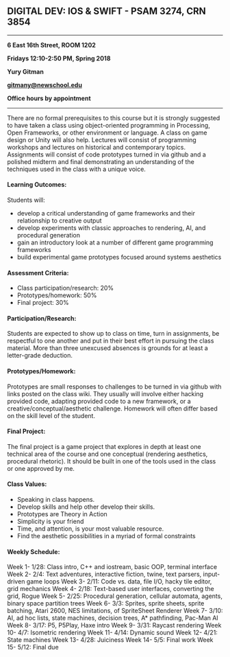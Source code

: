 ## DIGITAL DEV: IOS & SWIFT - PSAM 3274, CRN 3854

---

**6 East 16th Street, ROOM 1202**

**Fridays 12:10-2:50 PM, Spring 2018**

**Yury Gitman**

**gitmany@newschool.edu**

**Office hours by appointment**

---
There are no formal prerequisites to this course but it is strongly suggested to have taken a class using object-oriented programming in Processing, Open Frameworks, or other environment or language. A class on game design or Unity will also help. Lectures will consist of programming workshops and lectures on historical and contemporary topics. Assignments will consist of code prototypes turned in via github and a polished midterm and final demonstrating an understanding of the techniques used in the class with a unique voice. 
#### Learning Outcomes: 
Students will:
* develop a critical understanding of game frameworks and their relationship to creative output
* develop experiments with classic approaches to rendering, AI, and procedural generation
* gain an introductory look at a number of different game programming frameworks
* build experimental game prototypes focused around systems aesthetics 
#### Assessment Criteria:	
* Class participation/research: 20%
* Prototypes/homework: 50%
* Final project: 30%
#### Participation/Research: 
Students are expected to show up to class on time, turn in assignments, be respectful to one another and put in their best effort in pursuing the class material. More than three unexcused absences is grounds for at least a letter-grade deduction.
#### Prototypes/Homework: 
Prototypes are small responses to challenges to be turned in via github with links posted on the class wiki. They usually will involve either hacking provided code, adapting provided code to a new framework, or a creative/conceptual/aesthetic challenge. Homework will often differ based on the skill level of the student.
#### Final Project: 
The final project is a game project that explores in depth at least one technical area of the course and one conceptual (rendering aesthetics, procedural rhetoric). It should be built in one of the tools used in the class or one approved by me.
#### Class Values:
* Speaking in class happens. 
* Develop skills and help other develop their skills.
* Prototypes are Theory in Action
* Simplicity is your friend 
* Time, and attention, is your most valuable resource. 
* Find the aesthetic possibilities in a myriad of formal constraints
#### Weekly Schedule:
Week 1- 1/28: Class intro, C++ and iostream, basic OOP, terminal interface
Week 2- 2/4: Text adventures, interactive fiction, twine, text parsers, input-driven game loops
Week 3- 2/11: Code vs. data, file I/O, hacky tile editor, grid mechanics
Week 4- 2/18: Text-based user interfaces, converting the grid, Rogue
Week 5- 2/25: Procedural generation, cellular automata, agents, binary space partition trees
Week 6- 3/3: Sprites, sprite sheets, sprite batching, Atari 2600, NES limitations, of SpriteSheet Renderer
Week 7- 3/10: AI, ad hoc lists, state machines, decision trees, A* pathfinding, Pac-Man AI
Week 8- 3/17: P5, P5Play, Haxe intro
Week 9- 3/31: Raycast rendering
Week 10- 4/7: Isometric rendering
Week 11- 4/14: Dynamic sound
Week 12- 4/21: State machines
Week 13- 4/28: Juiciness
Week 14- 5/5: Final work
Week 15- 5/12: Final due
